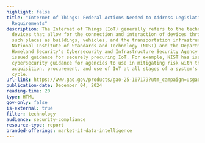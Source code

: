 ```yaml
---
highlight: false
title: "Internet of Things: Federal Actions Needed to Address Legislative
  Requirements"
description: The Internet of Things (IoT) generally refers to the technology and
  devices that allow for the connection and interaction of devices throughout
  such places as buildings, vehicles, and the transportation infrastructure. The
  National Institute of Standards and Technology (NIST) and the Department of
  Homeland Security's Cybersecurity and Infrastructure Security Agency have
  issued guidance for securely procuring IoT. For example, NIST has issued
  cybersecurity guidance for agencies to use in mitigating risk with the
  acquisition, procurement, and use of IoT at all stages of a system's life
  cycle.
url-link: https://www.gao.gov/products/gao-25-107179?utm_campaign=usgao_email&utm_content=topci_infosec&utm_medium=email&utm_source=govdelivery
publication-date: December 04, 2024
reading-time: 20
type: HTML
gov-only: false
is-external: true
filter: technology
audience: security-compliance
resource-type: report
branded-offerings: market-it-data-intelligence
---
```

